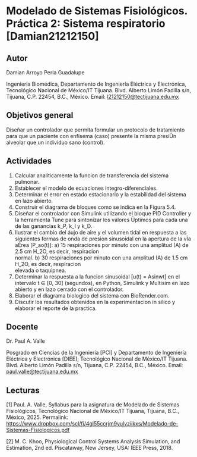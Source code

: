 # Modelado de Sistemas Fisiológicos. Práctica 2: Sistema respiratorio [Damian21212150]

## Autor
Damian Arroyo Perla Guadalupe

Ingeniería Biomédica, Departamento de Ingeniería Eléctrica y Electrónica, Tecnológico Nacional de México/IT Tijuana. Blvd. Alberto Limón Padilla s/n, Tijuana, C.P. 22454, B.C., México. Email: l21212150@tectijuana.edu.mx

## Objetivos general
Diseñar un controlador que permita formular un protocolo de tratamiento para que un paciente con enfisema (caso) presente la misma presiÛn alveolar que un individuo sano (control).

## Actividades
1. Calcular analiticamente la funcion de transferencia del sistema pulmonar.
2. Establecer el modelo de ecuaciones integro-diferenciales.
3. Determinar el error en estado estacionario y la estabilidad del sistema en lazo abierto.
4. Construir el diagrama de bloques como se indica en la Figura 5.4.
5. Diseñar el controlador con Simulink utilizando el bloque PID Controller y la herramienta Tune para sintonizar los valores Ûptimos para cada una de las ganancias k_P, k_I y k_D.
6. Ilustrar el cambio del áujo de aire y el volumen tidal en respuesta a las siguientes formas de onda de presion sinusoidal en la apertura de la vÌa aÈrea [P_ao(t)]:
   a) 15 respiraciones por minuto con una amplitud (A) de 2.5 cm H_2O, es decir, respiracion     
      normal.
   b) 30 respiraciones por minuto con una amplitud (A) de 1.5 cm H_2O, es decir, respiracion     
      elevada o taquipnea.
7. Determinar la respuesta a la funcion sinusoidal [u(t) = Asinwt] en el intervalo t ∈ [0, 30] (segundos), en Python, Simulink y Multisim en lazo abierto y en lazo cerrado con el controlador.
8. Elaborar el diagrama biologico del sistema con BioRender.com.
9. Discutir los resultados obtenidos en la experimentacion in silico y elaborar el reporte de la practica.

## Docente
Dr. Paul A. Valle

Posgrado en Ciencias de la Ingeniería [PCI] y Departamento de Ingeniería Eléctrica y Electrónica [DIEE], Tecnológico Nacional de México/IT Tijuana. Blvd. Alberto Limón Padilla s/n, Tijuana, C.P. 22454, B.C., México. Email: paul.valle@tectijuana.edu.mx

## Lecturas
[1] Paul. A. Valle, Syllabus para la asignatura de Modelado de Sistemas Fisiológicos, Tecnológico Nacional de México/IT Tijuana, Tijuana, B.C., México, 2025. Permalink: https://www.dropbox.com/scl/fi/4gl55ccrjm9yulvziikxs/Modelado-de-Sistemas-Fisiologicos.pdf

[2] M. C. Khoo, Physiological Control Systems Analysis Simulation, and Estimation, 2nd ed. Piscataway, New Jersey, USA: IEEE Press, 2018.
